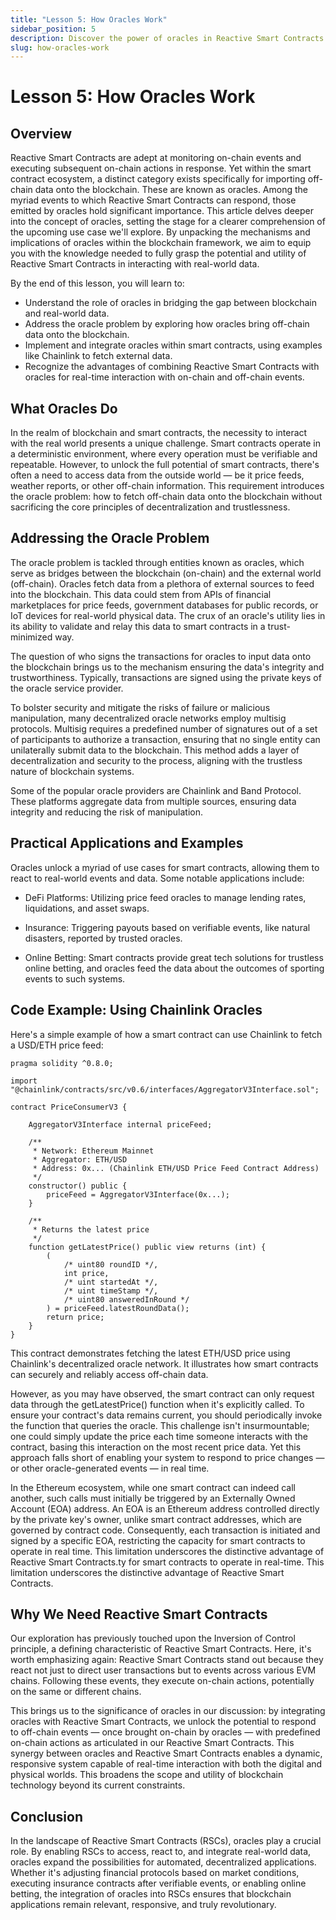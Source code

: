 ```yaml
---
title: "Lesson 5: How Oracles Work"
sidebar_position: 5
description: Discover the power of oracles in Reactive Smart Contracts (RSCs) and explore their role in integrating real-world data with blockchain applications.
slug: how-oracles-work
---
```


# Lesson 5: How Oracles Work

## Overview 

Reactive Smart Contracts are adept at monitoring on-chain events and executing subsequent on-chain actions in response. Yet within the smart contract ecosystem, a distinct category exists specifically for importing off-chain data onto the blockchain. These are known as oracles. Among the myriad events to which Reactive Smart Contracts can respond, those emitted by oracles hold significant importance. This article delves deeper into the concept of oracles, setting the stage for a clearer comprehension of the upcoming use case we'll explore. By unpacking the mechanisms and implications of oracles within the blockchain framework, we aim to equip you with the knowledge needed to fully grasp the potential and utility of Reactive Smart Contracts in interacting with real-world data.

By the end of this lesson, you will learn to:

* Understand the role of oracles in bridging the gap between blockchain and real-world data.
* Address the oracle problem by exploring how oracles bring off-chain data onto the blockchain.
* Implement and integrate oracles within smart contracts, using examples like Chainlink to fetch external data.
* Recognize the advantages of combining Reactive Smart Contracts with oracles for real-time interaction with on-chain and off-chain events.

## What Oracles Do

In the realm of blockchain and smart contracts, the necessity to interact with the real world presents a unique challenge. Smart contracts operate in a deterministic environment, where every operation must be verifiable and repeatable. However, to unlock the full potential of smart contracts, there's often a need to access data from the outside world — be it price feeds, weather reports, or other off-chain information. This requirement introduces the oracle problem: how to fetch off-chain data onto the blockchain without sacrificing the core principles of decentralization and trustlessness.

## Addressing the Oracle Problem

The oracle problem is tackled through entities known as oracles, which serve as bridges between the blockchain (on-chain) and the external world (off-chain). Oracles fetch data from a plethora of external sources to feed into the blockchain. This data could stem from APIs of financial marketplaces for price feeds, government databases for public records, or IoT devices for real-world physical data. The crux of an oracle's utility lies in its ability to validate and relay this data to smart contracts in a trust-minimized way.

The question of who signs the transactions for oracles to input data onto the blockchain brings us to the mechanism ensuring the data's integrity and trustworthiness. Typically, transactions are signed using the private keys of the oracle service provider.

To bolster security and mitigate the risks of failure or malicious manipulation, many decentralized oracle networks employ multisig protocols. Multisig requires a predefined number of signatures out of a set of participants to authorize a transaction, ensuring that no single entity can unilaterally submit data to the blockchain. This method adds a layer of decentralization and security to the process, aligning with the trustless nature of blockchain systems.

Some of the popular oracle providers are Chainlink and Band Protocol. These platforms aggregate data from multiple sources, ensuring data integrity and reducing the risk of manipulation.

## Practical Applications and Examples

Oracles unlock a myriad of use cases for smart contracts, allowing them to react to real-world events and data. Some notable applications include:

* DeFi Platforms: Utilizing price feed oracles to manage lending rates, liquidations, and asset swaps.

* Insurance: Triggering payouts based on verifiable events, like natural disasters, reported by trusted oracles.

* Online Betting: Smart contracts provide great tech solutions for trustless online betting, and oracles feed the data about the outcomes of sporting events to such systems.

## Code Example: Using Chainlink Oracles

Here's a simple example of how a smart contract can use Chainlink to fetch a USD/ETH price feed:

```solidity
pragma solidity ^0.8.0;

import "@chainlink/contracts/src/v0.6/interfaces/AggregatorV3Interface.sol";

contract PriceConsumerV3 {

    AggregatorV3Interface internal priceFeed;

    /**
     * Network: Ethereum Mainnet
     * Aggregator: ETH/USD
     * Address: 0x... (Chainlink ETH/USD Price Feed Contract Address)
     */
    constructor() public {
        priceFeed = AggregatorV3Interface(0x...);
    }

    /**
     * Returns the latest price
     */
    function getLatestPrice() public view returns (int) {
        (
            /* uint80 roundID */,
            int price,
            /* uint startedAt */,
            /* uint timeStamp */,
            /* uint80 answeredInRound */
        ) = priceFeed.latestRoundData();
        return price;
    }
}
```

This contract demonstrates fetching the latest ETH/USD price using Chainlink's decentralized oracle network. It illustrates how smart contracts can securely and reliably access off-chain data.

However, as you may have observed, the smart contract can only request data through the getLatestPrice() function when it's explicitly called. To ensure your contract's data remains current, you should periodically invoke the function that queries the oracle. This challenge isn't insurmountable; one could simply update the price each time someone interacts with the contract, basing this interaction on the most recent price data. Yet this approach falls short of enabling your system to respond to price changes — or other oracle-generated events — in real time.

In the Ethereum ecosystem, while one smart contract can indeed call another, such calls must initially be triggered by an Externally Owned Account (EOA) address. An EOA is an Ethereum address controlled directly by the private key's owner, unlike smart contract addresses, which are governed by contract code. Consequently, each transaction is initiated and signed by a specific EOA, restricting the capacity for smart contracts to operate in real time. This limitation underscores the distinctive advantage of Reactive Smart Contracts.ty for smart contracts to operate in real-time. This limitation underscores the distinctive advantage of Reactive Smart Contracts.

## Why We Need Reactive Smart Contracts

Our exploration has previously touched upon the Inversion of Control principle, a defining characteristic of Reactive Smart Contracts. Here, it's worth emphasizing again: Reactive Smart Contracts stand out because they react not just to direct user transactions but to events across various EVM chains. Following these events, they execute on-chain actions, potentially on the same or different chains.

This brings us to the significance of oracles in our discussion: by integrating oracles with Reactive Smart Contracts, we unlock the potential to respond to off-chain events — once brought on-chain by oracles — with predefined on-chain actions as articulated in our Reactive Smart Contracts. This synergy between oracles and Reactive Smart Contracts enables a dynamic, responsive system capable of real-time interaction with both the digital and physical worlds. This broadens the scope and utility of blockchain technology beyond its current constraints.

## Conclusion

In the landscape of Reactive Smart Contracts (RSCs), oracles play a crucial role. By enabling RSCs to access, react to, and integrate real-world data, oracles expand the possibilities for automated, decentralized applications. Whether it's adjusting financial protocols based on market conditions, executing insurance contracts after verifiable events, or enabling online betting, the integration of oracles into RSCs ensures that blockchain applications remain relevant, responsive, and truly revolutionary.
